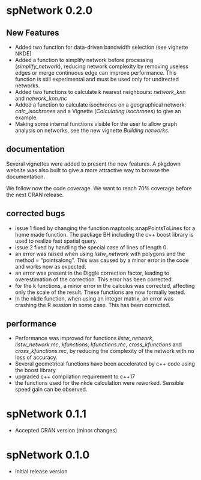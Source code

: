 # spNetwork 0.2.0

## New Features

* Added two function for data-driven bandwidth selection (see vignette NKDE)
* Added a function to simplify network before processing (*simplify_network*), reducing network complexity by removing useless edges or merge continuous edge can improve performance. This function is still experimental and must be used only for undirected networks.
* Added two functions to calculate k nearest neighbours: *network_knn* and *network_knn.mc*
* Added a function to calculate isochrones on a geographical network: *calc_isochrones* and a Vignette (*Calculating isochrones*) to give an example.
* Making some internal functions visible for the user to allow graph analysis on networks, see the new vignette *Building networks*.

## documentation

Several vignettes were added to present the new features. A pkgdown website was also built to give a more attractive way to browse the documentation.

We follow now the code coverage. We want to reach 70% coverage before the next CRAN release.

## corrected bugs

* issue 1 fixed by changing the function maptools::snapPointsToLines for a home made function. The package BH including the c++ boost library is used to realize fast spatial query.
* issue 2 fixed by handling the special case of lines of length 0.
* an error was raised when using *listw_network* with polygons and the method = "pointsalong". This was caused by a minor error in the code and works now as expected.
* an error was present in the Diggle correction factor, leading to overestimation of the correction. This error has been corrected.
* for the k functions, a minor error in the calculus was corrected, affecting only the scale of the result. These functions are now formally tested.
* In the nkde function, when using an integer matrix, an error was crashing the R session in some case. This has been corrected.

## performance

* Performance was improved for functions *listw_network*, *listw_network.mc*, *kfunctions*, *kfunctions.mc*, *cross_kfunctions* and *cross_kfunctions.mc*, by reducing the complexity of the network with no loss of accuracy.
* Several geometrical functions have been accelerated by c++ code using the boost library
* upgraded c++ compilation requirement to c++17
* the functions used for the nkde calculation were reworked. Sensible speed gain can be observed.

# spNetwork 0.1.1

* Accepted CRAN version (minor changes)

# spNetwork 0.1.0
  
* Initial release version
